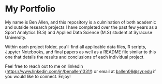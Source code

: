 # My Portfolio
My name is Ben Allen, and this repository is a culmination of both academic and outside research projects I have completed over the past few years as a Sport Analytics (B.S) and Applied Data Science (M.S) student at Syracuse University.

Within each project folder, you'll find all applicable data files, R scripts, Jupyter Notebooks, and final papers as well as a README file similar to this one that details the results and conclusions of each individual project. 

Feel free to reach out to me on linkedin (https://www.linkedin.com/in/benallen1331/) or email at ballen06@syr.edu if you would like to connect. Enjoy!
